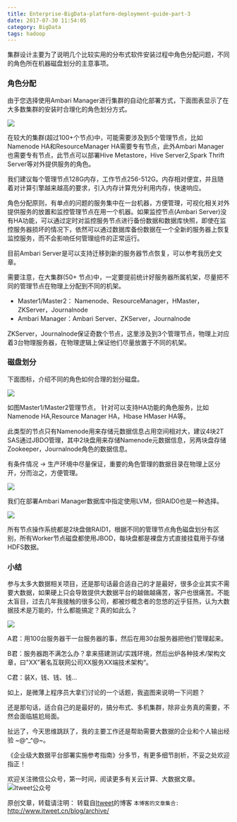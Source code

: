 ```yaml
---
title: Enterprise-BigData-platform-deployment-guide-part-3
date: 2017-07-30 11:54:05
category: BigData
tags: hadoop
---
```

集群设计主要为了说明几个比较实用的分布式软件安装过程中角色分配问题，不同的角色所在机器磁盘划分的主意事项。

### 角色分配

由于您选择使用Ambari Manager进行集群的自动化部署方式，下面图表显示了在大多数集群的安装时合理化的角色划分方式。

![](https://github.com/itweet/labs/raw/master/BigData/img/ambari_service_layout.png)

在较大的集群(超过100+个节点)中，可能需要涉及到5个管理节点，比如Namenode HA和ResourceManager HA需要专有节点，此外Ambari Manager也需要专有节点，此节点可以部署Hive Metastore，Hive Server2,Spark Thrift Server等对外提供服务的角色。

我们建议每个管理节点128G内存，工作节点256-512G。内存相对便宜，并且随着对计算引擎越来越高的要求，引入内存计算充分利用内存，快速响应。

角色分配原则，有单点的问题的服务集中在一台机器，方便管理，可视化相关对外提供服务的放置和监控管理节点在用一个机器。如果监控节点(Ambari Server)没有HA功能，可以通过定时对监控服务节点进行备份数据和数据库快照，即使在监控服务器损坏的情况下，依然可以通过数据库备份数据在一个全新的服务器上恢复监控服务，而不会影响任何管理组件的正常运行。

目前Ambari Server是可以支持迁移到新的服务器节点恢复，可以参考我历史文章。

需要注意，在大集群(50+ 节点)中，一定要提前统计好服务器所属机架，尽量把不同的管理节点在物理上分配到不同的机架。

- Master1/Master2： Namenode、ResourceManager，HMaster，ZKServer，Journalnode
- Ambari Manager：Ambari Server、ZKServer，Journalnode

ZKServer，Journalnode保证奇数个节点，这里涉及到3个管理节点，物理上对应着3台物理服务器，在物理逻辑上保证他们尽量放置于不同的机架。

### 磁盘划分

下面图标，介绍不同的角色如何合理的划分磁盘。

![](https://github.com/itweet/labs/raw/master/BigData/img/master_disk_allocation.png)

如图Master1/Master2管理节点， 针对可以支持HA功能的角色服务，比如Namenode HA,Resource Manager HA，Hbase HMaser HA等。

此类型的节点只有Namenode用来存储元数据信息占用空间相对大，建议4块2T SAS通过JBDO管理，其中2块盘用来存储Namenode元数据信息，另两块盘存储Zookeeper，Journalnode角色的数据信息。

有条件情况 -> 生产环境中尽量保证，重要的角色管理的数据目录在物理上区分开，分而治之，方便管理。

![](https://github.com/itweet/labs/raw/master/BigData/img/ambari_manager_disk_allocation.png)

我们在部署Ambari Manager数据库中指定使用LVM，但RAID0也是一种选择。    

![](https://github.com/itweet/labs/raw/master/BigData/img/worker_disk_allocation.png)

所有节点操作系统都是2块盘做RAID1，根据不同的管理节点角色磁盘划分有区别，所有Worker节点磁盘都使用JBOD，每块盘都是裸盘方式直接挂载用于存储HDFS数据。

### 小结

参与太多大数据相关项目，还是那句话最合适自己的才是最好，很多企业其实不需要大数据，如果硬上只会导致提供大数据平台的越做越痛苦，客户也很痛苦。不能太盲目，过去几年我接触的很多公司，都被炒概念者的忽悠的近乎狂热，认为大数据技术是万能的，什么都能搞定？真的如此么？

![](https://github.com/itweet/labs/raw/master/BigData/img/bigAll_aa.png)

A君：用100台服务器干一台服务器的事，然后在用30台服务器把他们管理起来。

B君：服务器跑不满怎么办？拿来搭建测试/实践环境，然后出炉各种技术/架构文章，曰"XX”著名互联网公司XX服务XX端技术架构“。

C君：装X，钱、钱、钱...

如上，是微薄上程序员大拿们讨论的一个话题，我盗图来说明一下问题？

还是那句话，适合自己的是最好的，搞分布式、多机集群，除非业务真的需要，不然会面临尴尬局面。

扯远了，今天思维跳跃了，我的主要工作还是帮助需要大数据的企业和个人输出经验 ~@^_^@~。

《企业级大数据平台部署实施参考指南》分多节，有更多细节剖析，不妥之处欢迎指正！

欢迎关注微信公众号，第一时间，阅读更多有关云计算、大数据文章。
![Itweet公众号](https://github.com/itweet/labs/raw/master/common/img/weixin_public.gif)

原创文章，转载请注明： 转载自[Itweet](http://www.itweet.cn)的博客
`本博客的文章集合:` http://www.itweet.cn/blog/archive/